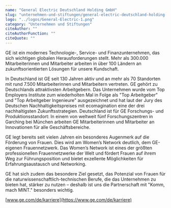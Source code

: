 ```yaml
---
name: "General Electric Deutschland Holding GmbH"
slug: "unternehmen-und-stiftungen/general-electric-deutschland-holding-gmb-h"
logo: "../logos/General-Electric-1.png"
category: "Unternehmen und Stiftungen"
citeAuthor: ""
citeAuthorFunction: ""
citeQuote: ""
---
```


GE ist ein modernes Technologie-, Service- und Finanzunternehmen, das sich wichtigen globalen Herausforderungen stellt. Mehr als 300.000 Mitarbeiterinnen und Mitarbeiter arbeiten in über 100 Ländern an zukunftsorientierten Lösungen für unsere Kundschaft.

In Deutschland ist GE seit 130 Jahren aktiv und an mehr als 70 Standorten mit rund 7.500 Mitarbeiterinnen und Mitarbeitern vertreten. GE gehört zu Deutschlands attraktivsten Arbeitgebern. Das Unternehmen wurde vom Top Employers Institute zum wiederholten Mal in Folge als "Top Arbeitgeber" und "Top Arbeitgeber Ingenieure" ausgezeichnet und hat laut der Jury des Deutschen Nachhaltigkeitspreises mit ecomagination eine der drei nachhaltigsten Zukunftsstrategien. Deutschland ist für GE Forschungs- und Produktionsstandort: In einem von weltweit fünf Forschungszentren in Garching bei München arbeiten GE Mitarbeiterinnen und Mitarbeiter an Innovationen für alle Geschäftsbereiche.

GE legt bereits seit vielen Jahren ein besonderes Augenmerk auf die Förderung von Frauen. Dies wird am Women’s Network deutlich, dem GE-eigenen Frauennetzwerk. Das Women’s Network ist eines der größten professionellen Frauennetzwerke der Welt und fördert Frauen auf ihrem Weg zur Führungsposition und bietet exzellente Möglichkeiten für Erfahrungsaustausch und Networking.

GE hat sich zudem das besondere Ziel gesetzt, das Potenzial von Frauen für die naturwissenschaftlich-technischen Berufe, die das Unternehmen zu bieten hat, stärker zu nutzen – deshalb ist uns die Partnerschaft mit "Komm, mach MINT." besonders wichtig.

[www.ge.com/de/karriere](https://www.ge.com/de/karriere)
